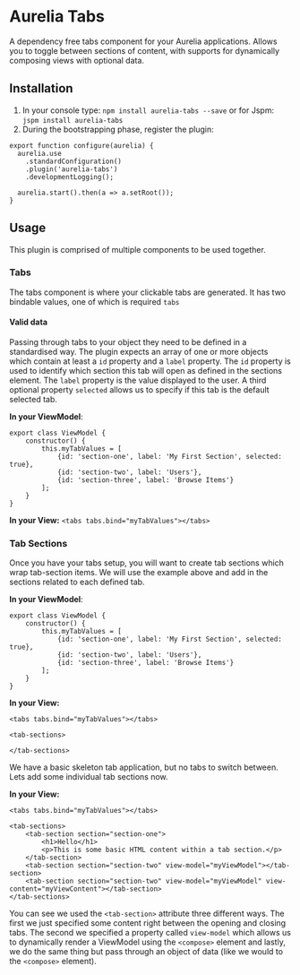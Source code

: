 # Aurelia Tabs
A dependency free tabs component for your Aurelia applications. Allows you to toggle between sections of content, with supports for dynamically composing views with optional data.

## Installation
1. In your console type: ``npm install aurelia-tabs --save`` or for Jspm: ``jspm install aurelia-tabs``
2. During the bootstrapping phase, register the plugin:
```
export function configure(aurelia) {
  aurelia.use
    .standardConfiguration()
    .plugin('aurelia-tabs')
    .developmentLogging();

  aurelia.start().then(a => a.setRoot());
}
```

## Usage
This plugin is comprised of multiple components to be used together.

### Tabs
The tabs component is where your clickable tabs are generated. It has two bindable values, one of which is required ``tabs``

#### Valid data
Passing through tabs to your object they need to be defined in a standardised way. The plugin expects an array of one or more objects which contain at least a ``id`` property and a ``label`` property. The ``id`` property is used to identify which section this tab will open as defined in the sections element. The ``label`` property is the value displayed to the user. A third optional property ``selected`` allows us to specify if this tab is the default selected tab.

**In your ViewModel**:
```
export class ViewModel {
    constructor() {
        this.myTabValues = [
            {id: 'section-one', label: 'My First Section', selected: true},
            {id: 'section-two', label: 'Users'},
            {id: 'section-three', label: 'Browse Items'}
        ];
    }
}
```

**In your View:**
``<tabs tabs.bind="myTabValues"></tabs>``

### Tab Sections
Once you have your tabs setup, you will want to create tab sections which wrap tab-section items. We will use the example above and add in the sections related to each defined tab.

**In your ViewModel**:
```
export class ViewModel {
    constructor() {
        this.myTabValues = [
            {id: 'section-one', label: 'My First Section', selected: true},
            {id: 'section-two', label: 'Users'},
            {id: 'section-three', label: 'Browse Items'}
        ];
    }
}
```

**In your View:**
```
<tabs tabs.bind="myTabValues"></tabs>

<tab-sections>

</tab-sections>
```

We have a basic skeleton tab application, but no tabs to switch between. Lets add some individual tab sections now.

**In your View:**
```
<tabs tabs.bind="myTabValues"></tabs>

<tab-sections>
    <tab-section section="section-one">
        <h1>Hello</h1>
        <p>This is some basic HTML content within a tab section.</p>
    </tab-section>
    <tab-section section="section-two" view-model="myViewModel"></tab-section>
    <tab-section section="section-two" view-model="myViewModel" view-content="myViewContent"></tab-section>
</tab-sections>
```

You can see we used the ``<tab-section>`` attribute three different ways. The first we just specified some content right between the opening and closing tabs. The second we specified a property called ``view-model`` which allows us to dynamically render a ViewModel using the ``<compose>`` element and lastly, we do the same thing but pass through an object of data (like we would to the ``<compose>`` element).
